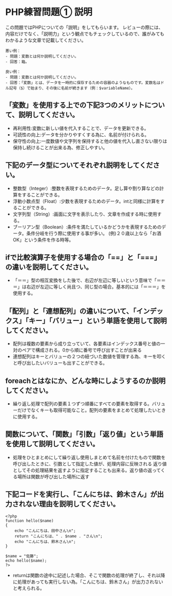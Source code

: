 # PHP練習問題① 説明
この問題ではPHPについての「説明」をしてもらいます。
レビューの際には、内容だけでなく、「説明力」という観点でもチェックしているので、誰がみてもわかるような文章で記載してください。

```
悪い例：
- 問題：変数とは何か説明してください。
- 回答：箱。

良い例：
- 問題：変数とは何か説明してください。
- 回答：「変数」とは、データを一時的に保存するための容器のようなものです。変数名はドル記号（$）で始まり、その後に名前が続きます（例：$variableName）。
```

## 「変数」を使用する上での下記3つのメリットについて、説明してください。
- 再利用性:変数に新しい値を代入することで、データを更新できる。
- 可読性の向上:データを分かりやすくする為に、名前が付けられる。
- 保守性の向上:一度数値や文字列を保持すると他の値を代入し直さない限りは保持し続けることが出来る為、修正しやすい。

## 下記のデータ型についてそれぞれ説明をしてください。
- 整数型（Integer）:整数を表現するためのデータ。足し算や割り算などの計算をすることができる。
- 浮動小数点型（Float）:少数を表現するためのデータ。intと同様に計算をすることができる。
- 文字列型（String）:画面に文字を表示したり、文章を作成する時に使用する。
- ブーリアン型（Boolean）:条件を満たしているかどうかを表現するためのデータ。条件分岐を行う際に使用する事が多い。
(例)２０歳以上なら「お酒OK」という条件を作る時等。

## ifで比較演算子を使用する場合の「==」と「===」の違いを説明してください。
- 「＝＝」型の相互変換をした後で、右辺が左辺に等しいという意味で「＝＝＝」は右辺が左辺に等しく尚且つ、同じ型の場合。基本的には「＝＝＝」を使用する。

## 「配列」と「連想配列」の違いについて、「インデックス」「キー」「バリュー」という単語を使用して説明してください。
- 配列は複数の要素から成り立っていて、各要素はインデックス番号と値の一対のペアで構成される。0から順に番号で呼び出すことが出来る
- 連想配列はキーとバリューの２つの紐づいた数値を管理する為、キーを叩くと呼び出したいバリューも出すことができる。

## foreachとはなにか、どんな時にしようするのか説明してください。
- 繰り返し処理で配列の要素１つずつ順番にすべての要素を取得する。バリューだけでなくキーも取得可能なこと。配列の要素をまとめて処理したいときに使用する。


## 関数について、「関数」「引数」「返り値」という単語を使用して説明してください。
- 処理をひとまとめにして繰り返し使用しまとめて名前を付けたもので関数を呼び出したときに、引数として指定した値が、処理内容に反映される
返り値としてその処理結果を返すように指定することも出来る。返り値の返ってくる場所は関数が呼び出した場所に返す

## 下記コードを実行し、「こんにちは、鈴木さん」が出力されない理由を説明してください。
```
<?php
function hello($name)
{
    echo "こんにちは、田中さん\n";
    return "こんにちは、" . $name . "さん\n";
    echo "こんにちは、鈴木さん\n";
}

$name = "佐藤";
echo hello($name);
?>
```
- returnは関数の途中に記述した場合、そこで関数の処理が終了し、それ以降に処理があっても実行しない為。「こんにちは、鈴木さん」が出力されないと考えられる。